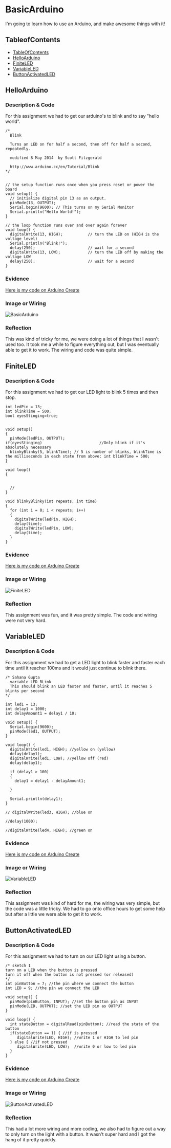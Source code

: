 # BasicArduino
I'm going to learn how to use an Arduino, and make awesome things with it!


## TableofContents
* [TableOfContents](#TableOfContents)
* [HelloArduino](#HelloArduino)
* [FiniteLED](#FiniteLED)
* [VariableLED](#VariableLED)
* [ButtonActivatedLED](#ButtonActivatedLED)

## HelloArduino

### Description & Code

For this assignment we had to get our arduino's to blink and to say "hello world". 

```
/*
  Blink

  Turns an LED on for half a second, then off for half a second, repeatedly.
  
  modified 8 May 2014  by Scott Fitzgerald
 
  http://www.arduino.cc/en/Tutorial/Blink
*/


// the setup function runs once when you press reset or power the board
void setup() {
  // initialize digital pin 13 as an output.
  pinMode(13, OUTPUT);
  Serial.begin(9600); // This turns on my Serial Monitor
  Serial.println("Hello World!");
}

// the loop function runs over and over again forever
void loop() {
  digitalWrite(13, HIGH);           // turn the LED on (HIGH is the voltage level)
  Serial.println("Blink!");
  delay(250);                       // wait for a second
  digitalWrite(13, LOW);            // turn the LED off by making the voltage LOW
  delay(250);                       // wait for a second
}

```

### Evidence
[Here is my code on Arduino Create](https://create.arduino.cc/editor/sgupta70/65b4b6c6-7e0c-4e37-bb7e-4be5436a4f95/preview)

### Image or Wiring

![BasicArduino](images/HelloArduino.jpg)

### Reflection

This was kind of tricky for me, we were doing a lot of things that I wasn't used too. It took me a while to figure everything out, but I was eventually able to get it to work. The wiring and code was quite simple.


## FiniteLED

### Description & Code

For this assignment we had to get our LED light to blink 5 times and then stop. 

```
int ledPin = 13;
int blinkTime = 500;
bool eyesStinging=true;


void setup()
{
  pinMode(ledPin, OUTPUT);
if(eyesStinging)                         //Only blink if it's absolutely necessary
  blinkyBlinky(5, blinkTime); // 5 is number of blinks, blinkTime is the milliseconds in each state from above: int blinkTime = 500;
}

void loop()
{


  //
}

void blinkyBlinky(int repeats, int time)
{
  for (int i = 0; i < repeats; i++)
  {
    digitalWrite(ledPin, HIGH);
    delay(time);
    digitalWrite(ledPin, LOW);
    delay(time);
  }
}

```

### Evidence
[Here is my code on Arduino Create](https://create.arduino.cc/editor/sgupta70/db18afe5-231b-4318-874c-7bb4662af893/preview)

### Image or Wiring

![FiniteLED](images/VariableLED.png)

### Reflection

This assignment was fun, and it was pretty simple. The code and wiring were not very hard. 


## VariableLED

### Description & Code

For this assignment we had to get a LED light to blink faster and faster each time until it reacher 100ms and it would just continue to blink there. 

```
/* Sahana Gupta
  variable LED BLink
  This should blink an LED faster and faster, until it reaches 5 blinks per second
*/

int led1 = 13;
int delay1 = 1000;
int delayAmount1 = delay1 / 10;

void setup() {
  Serial.begin(9600);
  pinMode(led1, OUTPUT);
}

void loop() {
  digitalWrite(led1, HIGH); //yellow on (yellow)
  delay(delay1);
  digitalWrite(led1, LOW); //yellow off (red)
  delay(delay1);
  
  if (delay1 > 100)
  {
    delay1 = delay1 - delayAmount1;

  }

  Serial.println(delay1);
}

// digitalWrite(led3, HIGH); //blue on

//delay(1000);

//digitalWrite(led4, HIGH); //green on
```

### Evidence
[Here is my code on Arduino Create](https://create.arduino.cc/editor/sgupta70/9172783e-670b-469e-9bae-bd27594edcd3/preview)

### Image or Wiring

![VariableLED](images/VariableLED.png)

### Reflection

This assignment was kind of hard for me, the wiring was very simple, but the code was a little tricky. We had to go onto office hours to get some help but after a little we were able to get it to work. 


## ButtonActivatedLED

### Description & Code

For this assignment we had to turn on our LED light using a button. 

```
/* sketch 1 
turn on a LED when the button is pressed
turn it off when the button is not pressed (or released)
*/
int pinButton = 7; //the pin where we connect the button
int LED = 9; //the pin we connect the LED

void setup() {
  pinMode(pinButton, INPUT); //set the button pin as INPUT
  pinMode(LED, OUTPUT); //set the LED pin as OUTPUT
}

void loop() {
  int stateButton = digitalRead(pinButton); //read the state of the button
  if(stateButton == 1) { //if is pressed
     digitalWrite(LED, HIGH); //write 1 or HIGH to led pin
  } else { //if not pressed
     digitalWrite(LED, LOW);  //write 0 or low to led pin
  }
}

```

### Evidence
[Here is my code on Arduino Create](https://create.arduino.cc/editor/sgupta70/618a3947-0f3f-4769-8baa-bce7e87d906c/preview)

### Image or Wiring

![ButtonActivatedLED](images/ButtonActivated.png)

### Reflection

This had a lot more wiring and more coding, we also had to figure out a way to only turn on the light with a button. It wasn't super hard and I got the hang of it pretty quickly. 


